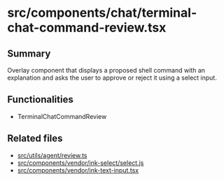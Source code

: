 # src/components/chat/terminal-chat-command-review.tsx

## Summary
Overlay component that displays a proposed shell command with an explanation and asks the user to approve or reject it using a select input.

## Functionalities
- TerminalChatCommandReview

## Related files
- [src/utils/agent/review.ts](../../utils/agent/review.ts.md)
- [src/components/vendor/ink-select/select.js](../vendor/ink-select/select.js.md)
- [src/components/vendor/ink-text-input.tsx](../vendor/ink-text-input.tsx.md)